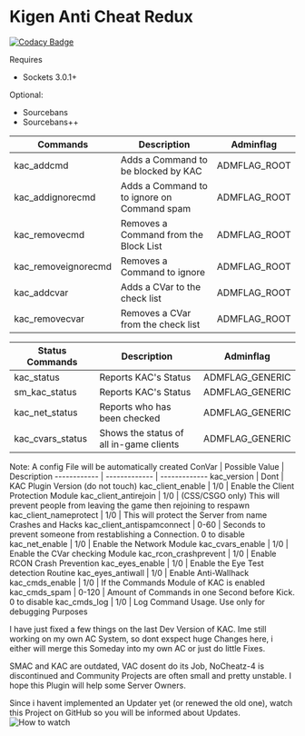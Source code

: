 # Kigen Anti Cheat Redux
[![Codacy Badge](https://api.codacy.com/project/badge/Grade/d02e2cc3856043a1a2b8277834f54bd5)](https://app.codacy.com/app/DJPlaya/kigen-ac-pub?utm_source=github.com&utm_medium=referral&utm_content=DJPlaya/kigen-ac-pub&utm_campaign=Badge_Grade_Dashboard)

Requires
- Sockets 3.0.1+

Optional:
- Sourcebans
- Sourcebans++

Commands | Description | Adminflag
------------ | ------------- | -------------
kac_addcmd | Adds a Command to be blocked by KAC | ADMFLAG_ROOT
kac_addignorecmd | Adds a Command to to ignore on Command spam | ADMFLAG_ROOT
kac_removecmd | Removes a Command from the Block List | ADMFLAG_ROOT
kac_removeignorecmd | Removes a Command to ignore | ADMFLAG_ROOT
kac_addcvar | Adds a CVar to the check list | ADMFLAG_ROOT
kac_removecvar | Removes a CVar from the check list | ADMFLAG_ROOT

Status Commands | Description | Adminflag
------------ | ------------- | -------------
kac_status | Reports KAC's Status | ADMFLAG_GENERIC
sm_kac_status | Reports KAC's Status | ADMFLAG_GENERIC
kac_net_status | Reports who has been checked | ADMFLAG_GENERIC
kac_cvars_status | Shows the status of all in-game clients | ADMFLAG_GENERIC


Note: A config File will be automatically created
ConVar | Possible Value | Description
------------ | ------------- | -------------
kac_version | Dont | KAC Plugin Version (do not touch)
kac_client_enable | 1/0 | Enable the Client Protection Module
kac_client_antirejoin | 1/0 | (CSS/CSGO only) This will prevent people from leaving the game then rejoining to respawn
kac_client_nameprotect | 1/0 | This will protect the Server from name Crashes and Hacks
kac_client_antispamconnect | 0-60 | Seconds to prevent someone from restablishing a Connection. 0 to disable
kac_net_enable | 1/0 | Enable the Network Module
kac_cvars_enable | 1/0 | Enable the CVar checking Module
kac_rcon_crashprevent | 1/0 | Enable RCON Crash Prevention
kac_eyes_enable | 1/0 | Enable the Eye Test detection Routine
kac_eyes_antiwall | 1/0 | Enable Anti-Wallhack
kac_cmds_enable | 1/0 | If the Commands Module of KAC is enabled
kac_cmds_spam | 0-120 | Amount of Commands in one Second before Kick. 0 to disable
kac_cmds_log | 1/0 | Log Command Usage. Use only for debugging Purposes


I have just fixed a few things on the last Dev Version of KAC.
Ime still working on my own AC System, so dont exspect huge Changes here, i either will merge this Someday into my own AC or just do little Fixes.

SMAC and KAC are outdated, VAC dosent do its Job, NoCheatz-4 is discontinued and Community Projects are often small and pretty unstable.
I hope this Plugin will help some Server Owners.

Since i havent implemented an Updater yet (or renewed the old one), watch this Project on GitHub so you will be informed about Updates.
![How to watch](https://help.github.com/assets/images/help/notifications/watcher_picker.gif)
